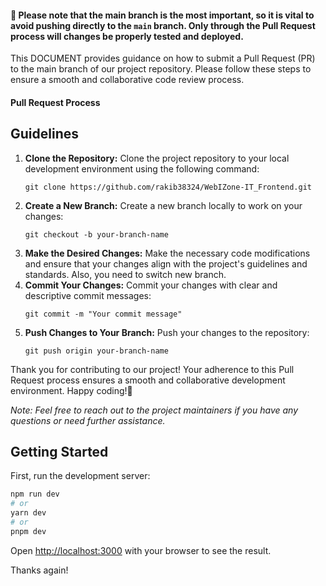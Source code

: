 #### 🚨 Please note that the main branch is the most important, so it is vital to avoid pushing directly to the `main` branch. Only through the Pull Request process will changes be properly tested and deployed.

This DOCUMENT provides guidance on how to submit a Pull Request (PR) to the main branch of our project repository. Please follow these steps to ensure a smooth and collaborative code review process.
 
#### Pull Request Process

## Guidelines

1. **Clone the Repository:** Clone the project repository to your local development environment using the following command:
   ```
   git clone https://github.com/rakib38324/WebIZone-IT_Frontend.git
   ```
2. **Create a New Branch:** Create a new branch locally to work on your changes:
   ```
   git checkout -b your-branch-name
   ```
3. **Make the Desired Changes:** Make the necessary code modifications and ensure that your changes align with the project's guidelines and standards. Also, you need to switch new branch.
4. **Commit Your Changes:** Commit your changes with clear and descriptive commit messages:
   ```
   git commit -m "Your commit message"
   ```
5. **Push Changes to Your Branch:** Push your changes to the repository:
   ```
   git push origin your-branch-name
   ```


Thank you for contributing to our project! Your adherence to this Pull Request process ensures a smooth and collaborative development environment. 
Happy coding!🙌

*Note: Feel free to reach out to the project maintainers if you have any questions or need further assistance.*




## Getting Started

First, run the development server:

```bash
npm run dev
# or
yarn dev
# or
pnpm dev
```

Open [http://localhost:3000](http://localhost:3000) with your browser to see the result.




<!-- ------------------DEVELOPED BY Aminul Islam Rakib---------------------->

Thanks again!

